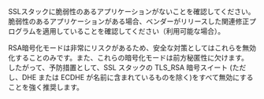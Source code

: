 
SSLスタックに脆弱性のあるアプリケーションがないことを確認してください。
脆弱性のあるアプリケーションがある場合、ベンダーがリリースした関連修正プログラムを適用していることを確認してください（利用可能な場合）。

RSA暗号化モードは非常にリスクがあるため、安全な対策としてはこれらを無効化することのみです。また、これらの暗号化モードは前方秘匿性に欠けます。
したがって、予防措置として、SSL スタックの TLS_RSA 暗号スイート (ただし、DHE または ECDHE が名前に含まれているものを除く)をすべて無効にすることを強く推奨します。
